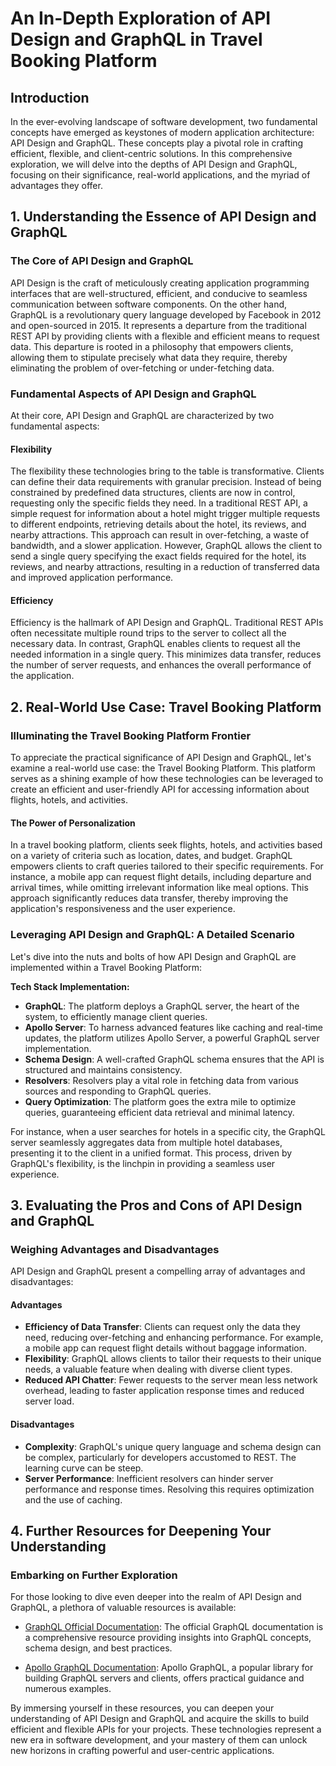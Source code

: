 # An In-Depth Exploration of API Design and GraphQL in Travel Booking Platform

## Introduction

In the ever-evolving landscape of software development, two fundamental concepts have emerged as keystones of modern application architecture: API Design and GraphQL. These concepts play a pivotal role in crafting efficient, flexible, and client-centric solutions. In this comprehensive exploration, we will delve into the depths of API Design and GraphQL, focusing on their significance, real-world applications, and the myriad of advantages they offer.

## 1. Understanding the Essence of API Design and GraphQL

### The Core of API Design and GraphQL

API Design is the craft of meticulously creating application programming interfaces that are well-structured, efficient, and conducive to seamless communication between software components. On the other hand, GraphQL is a revolutionary query language developed by Facebook in 2012 and open-sourced in 2015. It represents a departure from the traditional REST API by providing clients with a flexible and efficient means to request data. This departure is rooted in a philosophy that empowers clients, allowing them to stipulate precisely what data they require, thereby eliminating the problem of over-fetching or under-fetching data.

### Fundamental Aspects of API Design and GraphQL

At their core, API Design and GraphQL are characterized by two fundamental aspects:

#### Flexibility

The flexibility these technologies bring to the table is transformative. Clients can define their data requirements with granular precision. Instead of being constrained by predefined data structures, clients are now in control, requesting only the specific fields they need. In a traditional REST API, a simple request for information about a hotel might trigger multiple requests to different endpoints, retrieving details about the hotel, its reviews, and nearby attractions. This approach can result in over-fetching, a waste of bandwidth, and a slower application. However, GraphQL allows the client to send a single query specifying the exact fields required for the hotel, its reviews, and nearby attractions, resulting in a reduction of transferred data and improved application performance.

#### Efficiency

Efficiency is the hallmark of API Design and GraphQL. Traditional REST APIs often necessitate multiple round trips to the server to collect all the necessary data. In contrast, GraphQL enables clients to request all the needed information in a single query. This minimizes data transfer, reduces the number of server requests, and enhances the overall performance of the application.

## 2. Real-World Use Case: Travel Booking Platform

### Illuminating the Travel Booking Platform Frontier

To appreciate the practical significance of API Design and GraphQL, let's examine a real-world use case: the Travel Booking Platform. This platform serves as a shining example of how these technologies can be leveraged to create an efficient and user-friendly API for accessing information about flights, hotels, and activities.

#### The Power of Personalization

In a travel booking platform, clients seek flights, hotels, and activities based on a variety of criteria such as location, dates, and budget. GraphQL empowers clients to craft queries tailored to their specific requirements. For instance, a mobile app can request flight details, including departure and arrival times, while omitting irrelevant information like meal options. This approach significantly reduces data transfer, thereby improving the application's responsiveness and the user experience.

### Leveraging API Design and GraphQL: A Detailed Scenario

Let's dive into the nuts and bolts of how API Design and GraphQL are implemented within a Travel Booking Platform:

**Tech Stack Implementation:**

- **GraphQL**: The platform deploys a GraphQL server, the heart of the system, to efficiently manage client queries.
- **Apollo Server**: To harness advanced features like caching and real-time updates, the platform utilizes Apollo Server, a powerful GraphQL server implementation.
- **Schema Design**: A well-crafted GraphQL schema ensures that the API is structured and maintains consistency.
- **Resolvers**: Resolvers play a vital role in fetching data from various sources and responding to GraphQL queries.
- **Query Optimization**: The platform goes the extra mile to optimize queries, guaranteeing efficient data retrieval and minimal latency.

For instance, when a user searches for hotels in a specific city, the GraphQL server seamlessly aggregates data from multiple hotel databases, presenting it to the client in a unified format. This process, driven by GraphQL's flexibility, is the linchpin in providing a seamless user experience.

## 3. Evaluating the Pros and Cons of API Design and GraphQL

### Weighing Advantages and Disadvantages

API Design and GraphQL present a compelling array of advantages and disadvantages:

#### Advantages

- **Efficiency of Data Transfer**: Clients can request only the data they need, reducing over-fetching and enhancing performance. For example, a mobile app can request flight details without baggage information.
- **Flexibility**: GraphQL allows clients to tailor their requests to their unique needs, a valuable feature when dealing with diverse client types.
- **Reduced API Chatter**: Fewer requests to the server mean less network overhead, leading to faster application response times and reduced server load.

#### Disadvantages

- **Complexity**: GraphQL's unique query language and schema design can be complex, particularly for developers accustomed to REST. The learning curve can be steep.
- **Server Performance**: Inefficient resolvers can hinder server performance and response times. Resolving this requires optimization and the use of caching.

## 4. Further Resources for Deepening Your Understanding

### Embarking on Further Exploration

For those looking to dive even deeper into the realm of API Design and GraphQL, a plethora of valuable resources is available:

- [GraphQL Official Documentation](https://graphql.org/): The official GraphQL documentation is a comprehensive resource providing insights into GraphQL concepts, schema design, and best practices.

- [Apollo GraphQL Documentation](https://www.apollographql.com/docs/): Apollo GraphQL, a popular library for building GraphQL servers and clients, offers practical guidance and numerous examples.

By immersing yourself in these resources, you can deepen your understanding of API Design and GraphQL and acquire the skills to build efficient and flexible APIs for your projects. These technologies represent a new era in software development, and your mastery of them can unlock new horizons in crafting powerful and user-centric applications.
